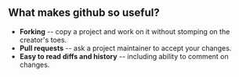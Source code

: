 What makes github so useful?
----------------------------

- **Forking** -- copy a project and work on it without stomping on the
  creator's toes.
- **Pull requests** -- ask a project maintainer to accept your changes.
- **Easy to read diffs and history** -- including ability to comment on
  changes.
